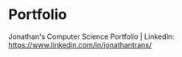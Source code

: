 # Portfolio
Jonathan's Computer Science Portfolio | LinkedIn: https://www.linkedin.com/in/jonathantrans/
